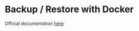 # Backup / Restore with Docker

Official documentation [here](https://github.com/wekan/wekan/wiki/Export-Docker-Mongo-Data)

